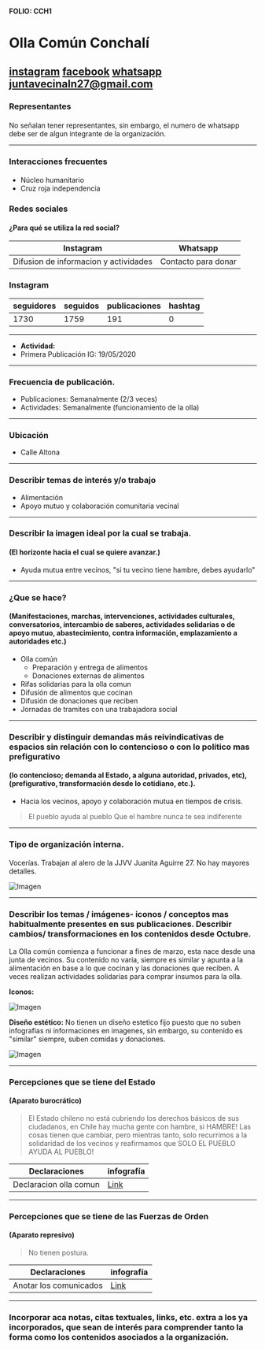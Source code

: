 #### FOLIO: CCH1
# Olla Común Conchalí

[instagram](https://www.instagram.com/ollascomunes.conchali/)
[facebook](https://www.facebook.com/Olla-Común-Conchal%C3%AD-El-pueblo-ayuda-al-pueblo-en-la-27-100506795033260)
[whatsapp](+56987884360)
<juntavecinaln27@gmail.com>
---

### Representantes
#### 
No señalan tener representantes, sin embargo, el numero de whatsapp debe ser de algun integrante de la organización.

---
### Interacciones frecuentes
#### 
* Núcleo humanitario
* Cruz roja independencia

### Redes sociales
#### ¿Para qué se utiliza la red social?
| Instagram | Whatsapp | 
|---|---|
|Difusion de informacion y actividades|Contacto para donar|

### **Instagram**
| seguidores | seguidos | publicaciones | hashtag 
|---|---|---|---|
|1730|1759|191| 0

---

* **Actividad:**   
* Primera Publicación IG: 19/05/2020

---
### Frecuencia de publicación.

* Publicaciones: Semanalmente (2/3 veces)
* Actividades: Semanalmente (funcionamiento de la olla)

---
### Ubicación
* Calle Altona 

---
### Describir temas de interés y/o trabajo
* Alimentación
* Apoyo mutuo y colaboración comunitaria vecinal

---
### Describir la imagen ideal por la cual se trabaja.
#### (El horizonte hacia el cual se quiere avanzar.)
* Ayuda mutua entre vecinos, "si tu vecino tiene hambre, debes ayudarlo"

---
### ¿Que se hace?
#### (Manifestaciones, marchas, intervenciones, actividades culturales, conversatorios, intercambio de saberes, actividades solidarias o de apoyo mutuo, abastecimiento, contra información, emplazamiento a autoridades etc.)
* Olla común
    * Preparación y entrega de alimentos
    * Donaciones externas de alimentos
* Rifas solidarias para la olla comun
* Difusión de alimentos que cocinan
* Difusión de donaciones que reciben
* Jornadas de tramites con una trabajadora social

---
### Describir y distinguir demandas más reivindicativas de espacios sin relación con lo contencioso o con lo político mas prefigurativo
#### (lo contencioso; demanda al Estado, a alguna autoridad, privados, etc), (prefigurativo, transformación desde lo cotidiano, etc.).
* Hacia los vecinos, apoyo y colaboración mutua en tiempos de crisis. 
> El pueblo ayuda al pueblo
> Que el hambre nunca te sea indiferente

---
### Tipo de organización interna.
#### 
Vocerías. Trabajan al alero de la JJVV Juanita Aguirre 27. No hay mayores detalles.

![Imagen](Imagen3CCH1.png)

---
### Describir los temas / imágenes- iconos / conceptos mas habitualmente presentes en sus publicaciones. Describir cambios/ transformaciones en los contenidos desde Octubre.
La Olla común comienza a funcionar a fines de marzo, esta nace desde una junta de vecinos. Su contenido no varia, siempre es similar y apunta a la alimentación en base a lo que cocinan y las donaciones que reciben. A veces realizan actividades solidarias para comprar insumos para la olla.

**Iconos:**

![Imagen](Imagen1CCH1.png)

**Diseño estético:**
No tienen un diseño estetico fijo puesto que no suben infografias ni informaciones en imagenes, sin embargo, su contenido es "similar" siempre, suben comidas y donaciones.

![Imagen](Imagen2CCH1.png)

---
### Percepciones que se tiene del Estado
#### (Aparato burocrático)
>  El Estado chileno no está cubriendo los derechos básicos de sus ciudadanos, en Chile hay mucha gente con hambre, si HAMBRE! Las cosas tienen que cambiar, pero mientras tanto, solo recurrimos a la solidaridad de los vecinos y reafirmamos que SOLO EL PUEBLO AYUDA AL PUEBLO! 

| Declaraciones | infografía | 
|---|---|
|Declaracion olla comun | [Link](https://www.instagram.com/p/CAofqyIHn-D/) |

---
### Percepciones que se tiene de las Fuerzas de Orden
#### (Aparato represivo)
> No tienen postura.

| Declaraciones | infografía | 
|---|---|
|Anotar los comunicados | [Link]() |


---
### Incorporar aca notas, citas textuales, links, etc. extra a los ya incorporados, que sean de interés para comprender tanto la forma como los contenidos asociados a la organización.
